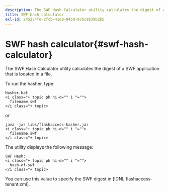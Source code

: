```yaml
---
description: The SWF Hash Calculator utility calculates the digest of a SWF application that is located in a file.
title: SWF hash calculator
exl-id: 245254fe-2fcb-41e8-94bd-0cbc8b39b2b5
---
```

# SWF hash calculator{#swf-hash-calculator}

The SWF Hash Calculator utility calculates the digest of a SWF application that is located in a file.

To run the hasher, type:

```
Hasher.bat 
<i class="+ topic ph hi-d="" i "="">
  filename.swf
</i class="+ topic>
```

or

```
java -jar libs/flashaccess-hasher.jar 
<i class="+ topic ph hi-d="" i "="">
  filename.swf
</i class="+ topic>
```

The utility displays the following message:

```
SWF Hash: 
<i class="+ topic ph hi-d="" i "="">
  hash-of-swf
</i class="+ topic>
```

You can use this value to specify the SWF digest in [!DNL flashaccess-tenant.xml].
